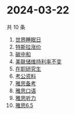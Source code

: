 # 2024-03-22

共 10 条

<!-- BEGIN -->
<!-- 最后更新时间 Fri Mar 22 2024 09:39:15 GMT+0800 (China Standard Time) -->

1. [世界睡眠日](https://www.zhihu.com/search?q=%E4%B8%96%E7%95%8C%E7%9D%A1%E7%9C%A0%E6%97%A5)
1. [特斯拉涨价](https://www.zhihu.com/search?q=%E7%89%B9%E6%96%AF%E6%8B%89%E6%B6%A8%E4%BB%B7)
1. [碳中和](https://www.zhihu.com/search?q=%E7%A2%B3%E4%B8%AD%E5%92%8C)
1. [美联储维持利率不变](https://www.zhihu.com/search?q=%E7%BE%8E%E8%81%94%E5%82%A8%E7%BB%B4%E6%8C%81%E5%88%A9%E7%8E%87%E4%B8%8D%E5%8F%98)
1. [在职研究生](https://www.zhihu.com/search?q=%E5%9C%A8%E8%81%8C%E7%A0%94%E7%A9%B6%E7%94%9F)
1. [考公资料](https://www.zhihu.com/search?q=%E8%80%83%E5%85%AC%E8%B5%84%E6%96%99)
1. [雅思备考](https://www.zhihu.com/search?q=%E9%9B%85%E6%80%9D%E5%A4%87%E8%80%83)
1. [雅思口语](https://www.zhihu.com/search?q=%E9%9B%85%E6%80%9D%E5%8F%A3%E8%AF%AD)
1. [雅思听力](https://www.zhihu.com/search?q=%E9%9B%85%E6%80%9D%E5%90%AC%E5%8A%9B)
1. [雅思6.5](https://www.zhihu.com/search?q=%E9%9B%85%E6%80%9D6.5)

<!-- END -->
